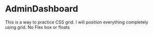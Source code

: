 # AdminDashboard

This is a way to practice CSS grid. I will position everything completely using grid. No Flex box or floats
